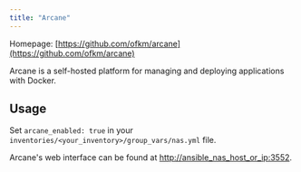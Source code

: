 ```yaml
---
title: "Arcane"
---
```


Homepage: [https://github.com/ofkm/arcane](https://github.com/ofkm/arcane)

Arcane is a self-hosted platform for managing and deploying applications with Docker.

## Usage

Set `arcane_enabled: true` in your `inventories/<your_inventory>/group_vars/nas.yml` file.

Arcane's web interface can be found at [http://ansible_nas_host_or_ip:3552](http://ansible_nas_host_or_ip:3552).
